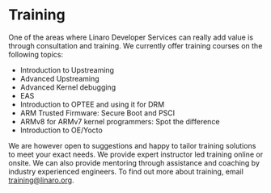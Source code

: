 # Training

One of the areas where Linaro Developer Services can really add value is through consultation and training. We currently offer training courses on the following topics:

- Introduction to Upstreaming
- Advanced Upstreaming
- Advanced Kernel debugging
- EAS
- Introduction to OPTEE and using it for DRM
- ARM Trusted Firmware: Secure Boot and PSCI
- ARMv8 for ARMv7 kernel programmers: Spot the difference
- Introduction to OE/Yocto
 
We are however open to suggestions and happy to tailor training solutions to meet your exact needs. We provide expert instructor led training  online or onsite. We can also provide mentoring through assistance and coaching by industry experienced engineers. To find out more about training, email training@linaro.org.